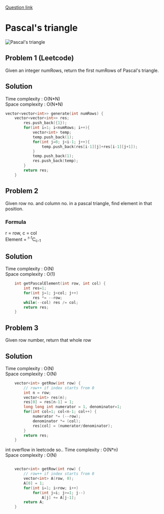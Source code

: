 [Question link](https://leetcode.com/problems/pascals-triangle/)
# Pascal's triangle

![Pascal's triangle](https://upload.wikimedia.org/wikipedia/commons/0/0d/PascalTriangleAnimated2.gif)

## Problem 1 (Leetcode)

Given an integer numRows, return the first numRows of Pascal's triangle.

## Solution

Time complexity : O(N\*N)  
Space complexity : O(N\*N)

```cpp
vector<vector<int>> generate(int numRows) {
    vector<vector<int>> res;
        res.push_back({1});
        for(int i=1; i<numRows; i++){
            vector<int> temp;
            temp.push_back(1);
            for(int j=0; j<i-1; j++){
                temp.push_back(res[i-1][j]+res[i-1][j+1]);
            }
            temp.push_back(1);
            res.push_back(temp);
        }
        return res;
    }
``` 

## Problem 2

Given row no. and column no. in a pascal triangle, find element in that position.

### Formula

r = row, c = col  
Element = <sup>r-1</sup>C<sub>c-1</sub>

## Solution

Time complexity : O(N)  
Space complexity : O(1)

```cpp
    int getPascalElement(int row, int col) {
        int res=1;
        for(int j=1; j<col; j++)
            res *= --row;
        while(--col) res /= col;
        return res;
    }
```

## Problem 3

Given row number, return that whole row

## Solution

Time complexity : O(N)  
Space complexity : O(N)

```cpp
    vector<int> getRow(int row) {
        // row++ if index starts from 0
        int n = row;
        vector<int> res(n);
        res[0] = res[n-1] = 1;
        long long int numerator = 1, denominator=1;
        for(int col=1; col<n-1; col++) {
            numerator *= (--row);
            denominator *= (col);
            res[col] = (numerator/denominator);
        }
        return res;
    }
```
int overflow in leetcode so..
Time complexity : O(N\*n)  
Space complexity : O(N)
``` cpp

    vector<int> getRow(int row) {
        // row++ if index starts from 0
        vector<int> A(row, 0);
        A[0] = 1;
        for(int i=1; i<row; i++)
            for(int j=i; j>=1; j--)
                A[j] += A[j-1];
        return A;
    }
```